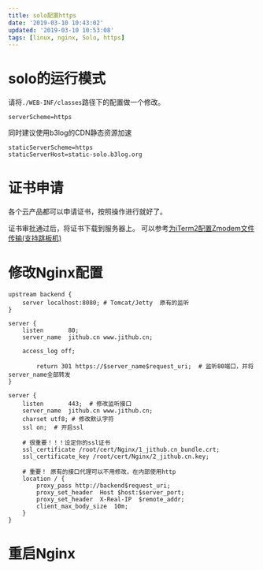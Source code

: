 ```yaml
---
title: solo配置https
date: '2019-03-10 10:43:02'
updated: '2019-03-10 10:53:08'
tags: [linux, nginx, Solo, https]
---
```

# solo的运行模式
请将`./WEB-INF/classes`路径下的配置做一个修改。
```
serverScheme=https
```
同时建议使用b3log的CDN静态资源加速
```
staticServerScheme=https
staticServerHost=static-solo.b3log.org
```

# 证书申请

各个云产品都可以申请证书，按照操作进行就好了。

证书审批通过后，将证书下载到服务器上。
可以参考[为iTerm2配置Zmodem文件传输(支持跳板机)](https://jithub.cn/articles/2019/03/09/1552136837606.html)

# 修改Nginx配置

```shell
upstream backend {
    server localhost:8080; # Tomcat/Jetty  原有的监听
}

server {
    listen       80;
    server_name  jithub.cn www.jithub.cn;

    access_log off;

        return 301 https://$server_name$request_uri;  # 监听80端口，并将server_name全部转发
}

server {
    listen       443;  # 修改监听接口
    server_name  jithub.cn www.jithub.cn;
    charset utf8; # 修改默认字符
    ssl on;  # 开启ssl

    # 很重要！！！设定你的ssl证书
    ssl_certificate /root/cert/Nginx/1_jithub.cn_bundle.crt;
    ssl_certificate_key /root/cert/Nginx/2_jithub.cn.key;

    # 重要！ 原有的接口代理可以不用修改，在内部使用http
    location / {
        proxy_pass http://backend$request_uri;
        proxy_set_header  Host $host:$server_port;
        proxy_set_header  X-Real-IP  $remote_addr;
        client_max_body_size  10m;
    }
}

```

# 重启Nginx
```service nginx restart
```
